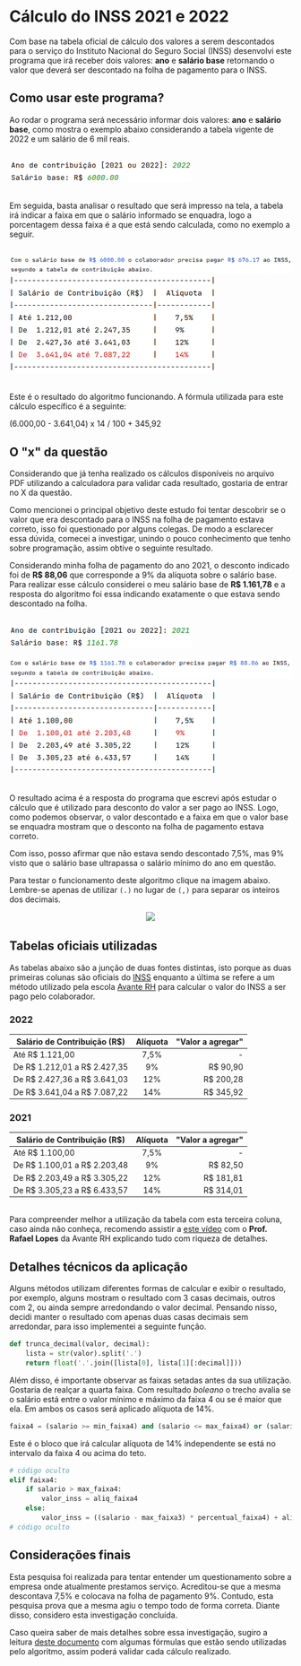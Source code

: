 # Cálculo do INSS 2021 e 2022

Com base na tabela oficial de cálculo dos valores a serem descontados para o serviço do Instituto Nacional do Seguro Social (INSS) desenvolvi este programa que irá receber dois valores: **ano** e **salário base** retornando o valor que deverá ser descontado na folha de pagamento para o INSS.

## Como usar este programa?

Ao rodar o programa será necessário informar dois valores: **ano** e **salário base**, como mostra o exemplo abaixo considerando a tabela vigente de 2022 e um salário de 6 mil reais.<br><br>

![Solicitação](https://raw.githubusercontent.com/danilotc/assets/master/solicitacao.png) <br><br>

Em seguida, basta analisar o resultado que será impresso na tela, a tabela irá indicar a faixa em que o salário informado se enquadra, logo a porcentagem dessa faixa é a que está sendo calculada, como no exemplo a seguir. <br><br>

![Resultado texto](https://raw.githubusercontent.com/danilotc/assets/master/resultado1.png) <br>
![Resultado tabela](https://raw.githubusercontent.com/danilotc/assets/master/resultado2.png) <br><br>

Este é o resultado do algoritmo funcionando. A fórmula utilizada para este cálculo específico é a seguinte:

(6.000,00 - 3.641,04) x 14 / 100 + 345,92

## O "x" da questão

Considerando que já tenha realizado os cálculos disponíveis no arquivo PDF utilizando a calculadora para validar cada resultado, gostaria de entrar no X da questão.

Como mencionei o principal objetivo deste estudo foi tentar descobrir se o valor que era descontado para o INSS na folha de pagamento estava correto, isso foi questionado por alguns colegas. De modo a esclarecer essa dúvida, comecei a investigar, unindo o pouco conhecimento que tenho sobre programação, assim obtive o seguinte resultado.

Considerando minha folha de pagamento do ano 2021, o desconto indicado foi de **R$ 88,06** que corresponde a 9% da alíquota sobre o salário base. Para realizar esse cálculo considerei o meu salário base de **R$ 1.161,78** e a resposta do algoritmo foi essa indicando exatamente o que estava sendo descontado na folha. <br><br>

![Solicitação](https://raw.githubusercontent.com/danilotc/assets/master/solicitacao2.png) <br><br>
![Resultado 3](https://raw.githubusercontent.com/danilotc/assets/master/resultado3.png) <br>
![Resultado 4](https://raw.githubusercontent.com/danilotc/assets/master/resultado4.png) <br><br>

O resultado acima é a resposta do programa que escrevi após estudar o cálculo que é utilizado para desconto do valor a ser pago ao INSS. Logo, como podemos observar, o valor descontado e a faixa em que o valor base se enquadra mostram que o desconto na folha de pagamento estava correto.

Com isso, posso afirmar que não estava sendo descontado 7,5%, mas 9% visto que o salário base ultrapassa o salário mínimo do ano em questão.

Para testar o funcionamento deste algoritmo clique na imagem abaixo.  Lembre-se apenas de utilizar `(.)` no lugar de `(,)` para separar os inteiros dos decimais.

<p align="center" size="10px">
<a href="https://replit.com/@danilocastro5/calculoinss" target="_black"><img src="https://blog.replit.com/images/logo.png" width="200px"></a>
</p>


## Tabelas oficiais utilizadas

As tabelas abaixo são a junção de duas fontes distintas, isto porque as duas primeiras colunas são oficiais do [INSS](https://www.gov.br/inss/pt-br/saiba-mais/seus-direitos-e-deveres/calculo-da-guia-da-previdencia-social-gps/tabela-de-contribuicao-mensal) enquanto a última se refere a um método utilizado pela escola [Avante RH](https://www.avanterh.net/tabeladeinss2022) para calcular o valor do INSS a ser pago pelo colaborador.


### 2022

| Salário de Contribuição (R$)     | Alíquota | "Valor a agregar" |
|----------------------------------|:--------:|----------:|
| Até R$ 1.121,00                  | 7,5%     | -         |
| De R\$ 1.212,01 a R\$ 2.427,35   | 9%       | R$ 90,90  |
| De R\$ 2.427,36 a R\$ 3.641,03   | 12%      | R$ 200,28 |
| De R\$ 3.641,04 a R\$ 7.087,22   | 14%      | R$ 345,92 |


### 2021

| Salário de Contribuição (R$)     | Alíquota | "Valor a agregar" |
|----------------------------------|:--------:|----------:|
| Até R$ 1.100,00                  | 7,5%     | -         |
| De R\$ 1.100,01 a R\$ 2.203,48   | 9%       | R$ 82,50  |
| De R\$ 2.203,49 a R\$ 3.305,22   | 12%      | R$ 181,81 |
| De R\$ 3.305,23 a R\$ 6.433,57   | 14%      | R$ 314,01 |

<br>Para compreender melhor a utilização da tabela com esta terceira coluna, caso ainda não conheça, recomendo assistir a [este vídeo](https://youtu.be/y0Ko6S_L4Vc)  com o **Prof. Rafael Lopes** da Avante RH explicando tudo com riqueza de detalhes.

## Detalhes técnicos da aplicação

Alguns métodos utilizam diferentes formas de calcular e exibir o resultado, por exemplo, alguns mostram o resultado com 3 casas decimais, outros com 2, ou ainda sempre arredondando o valor decimal. Pensando nisso, decidi manter o resultado com apenas duas casas decimais sem arredondar, para isso implementei a seguinte função. 

```python
def trunca_decimal(valor, decimal):
    lista = str(valor).split('.')
    return float('.'.join([lista[0], lista[1][:decimal]]))
```

Além disso, é importante observar as faixas setadas antes da sua utilização. Gostaria de realçar a quarta faixa. Com resultado *boleano* o trecho avalia se o salário está entre o valor mínimo e máximo da faixa 4 ou se é maior que ela. Em ambos os casos será aplicado alíquota de 14%.


```python
faixa4 = (salario >= min_faixa4) and (salario <= max_faixa4) or (salario > max_faixa4)
```

Este é o bloco que irá calcular alíquota de 14% independente se está no intervalo da faixa 4 ou acima do teto.

```python
# código oculto
elif faixa4:
    if salario > max_faixa4:
        valor_inss = aliq_faixa4
    else:
        valor_inss = ((salario - max_faixa3) * percentual_faixa4) + aliq_faixa3
# código oculto
```

## Considerações finais

Esta pesquisa foi realizada para tentar entender um questionamento sobre a empresa onde atualmente prestamos serviço. Acreditou-se que a mesma descontava 7,5% e colocava na folha de pagamento 9%. Contudo, esta pesquisa prova que a mesma agiu o tempo todo de forma correta. Diante disso, considero esta investigação concluída.

Caso queira saber de mais detalhes sobre essa investigação, sugiro a leitura [deste documento](https://drive.google.com/file/d/1TzN6WKTK1IrV30nFGtLCZtkr8N8nXOnk/view) com algumas fórmulas que estão sendo utilizadas pelo algoritmo, assim poderá validar cada cálculo realizado.
